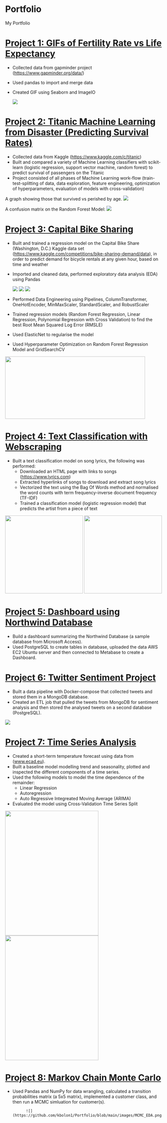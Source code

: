 # Portfolio
My Portfolio

# [Project 1: GIFs of Fertility Rate vs Life Expectancy](https://github.com/spicedacademy/fenugreek-student-code/tree/karen/Gapminder_Analysis_GIF_Project)

* Collected data from gapminder project (https://www.gapminder.org/data/)
* Used pandas to import and merge data 
* Created GIF using Seaborn and ImageIO

	![](https://github.com/kbolon1/Portfolio/blob/main/images/gapminder_output.gif)

# [Project 2: Titanic Machine Learning from Disaster (Predicting Survival Rates)](https://github.com/spicedacademy/fenugreek-student-code/tree/karen/week_02_project)

* Collected data from Kaggle (https://www.kaggle.com/c/titanic)
* Built and compared a variety of Machine Learning classifiers with scikit-learn (logistic regression, support vector machine, random forest) to predict survival of passengers on the Titanic
* Project consisted of all phases of Machine Learning work-flow (train-test-splitting of data, data exploration, feature engineering, optimization of hyperparameters, evaluation of models with cross-validation)

A graph showing those that survived vs perished by age.
	![](https://github.com/kbolon1/Portfolio/blob/main/images/titanic_graph.png)
 
A confusion matrix on the Random Forest Model: 
 	![](https://github.com/kbolon1/Portfolio/blob/main/images/titanic_confusionmatrix.png)
	
# [Project 3: Capital Bike Sharing](https://github.com/spicedacademy/fenugreek-student-code/tree/karen/week_03_project)

* Built and trained a regression model on the Capital Bike Share (Washington, D.C.) Kaggle data set (https://www.kaggle.com/competitions/bike-sharing-demand/data), in order to predict demand for bicycle rentals at any given hour, based on time and weather
* Imported and cleaned data, performed exploratory data analysis (EDA) using Pandas 

	![](https://github.com/kbolon1/Portfolio/blob/main/images/bike_rentals.png)
	![](https://github.com/kbolon1/Portfolio/blob/main/images/bike_graphs6.png)
	![](https://github.com/kbolon1/Portfolio/blob/main/images/bike_heatmap.png)
	
* Performed Data Engineering using Pipelines, ColumnTransformer, OneHotEncoder, MinMaxScaler, StandardScaler, and RobustScaler
* Trained regression models (Random Forest Regression, Linear Regression, Polynomial Regression with Cross Validation) to find the best Root Mean Squared Log Error (RMSLE)  
* Used ElasticNet to regularise the model
* Used Hyperparameter Optimization on Random Forest Regression Model and GridSearchCV

<img src="https://github.com/kbolon1/Portfolio/blob/main/images/bike_result_RMSLE.png" width="450" height="200">

# [Project 4: Text Classification with Webscraping](https://github.com/spicedacademy/fenugreek-student-code/tree/karen/week_04_project)
* Built a text classification model on song lyrics, the following was performed: 
	- Downloaded an HTML page with links to songs (https://www.lyrics.com)
	- Extracted hyperlinks of songs to download and extract song lyrics
	- Vectorized the text using the Bag Of Words method and normalised the word counts with term frequency-inverse document frequency (TF-IDF)
	- Trained a classification model (logistic regression model) that predicts the artist from a piece of text

<img src="https://github.com/kbolon1/Portfolio/blob/main/images/maplehip.png" width="250" height="250">    
<img src="https://github.com/kbolon1/Portfolio/blob/main/images/stargwen.png" width="250" height="250">       

# [Project 5: Dashboard using Northwind Database](https://github.com/spicedacademy/fenugreek-student-code/tree/karen/week_05_project/northwind)

* Build a dashboard summarizing the Northwind Database (a sample database from Microsoft Access). 
* Used PostgreSQL to create tables in database, uploaded the data AWS EC2 Ubuntu server and then connected to Metabase to create a Dashboard.

# [Project 6: Twitter Sentiment Project](https://github.com/spicedacademy/fenugreek-student-code/tree/karen/week_06_project)

* Built a data pipeline with Docker-compose that collected tweets and stored them in a MongoDB database. 
* Created an ETL job that pulled the tweets from MongoDB for sentiment analysis and then stored the analysed tweets on a second database (PostgreSQL).

![](https://github.com/kbolon1/Portfolio/blob/main/images/Twitter_Sentiment_George_Takei.png)

# [Project 7: Time Series Analysis](https://github.com/spicedacademy/fenugreek-student-code/tree/karen/week_07_project)

* Created a short-term temperature forecast using data from (www.ecad.eu).
* Built a baseline model modelling trend and seasonality, plotted and inspected the different components of a time series.
* Used the following models to model the time dependence of the remainder:
	- Linear Regression
	- Autoregression
	- Auto Regressive Integreated Moving Average (ARIMA)
* Evaluated the model using Cross-Validation Time Series Split

<img src="https://github.com/kbolon1/Portfolio/blob/main/images/Temp_Seasonality.png" width="300" height="400"> 
<img src="https://github.com/kbolon1/Portfolio/blob/main/images/ARIMA_chart.png" width="300" height="400"> 

# [Project 8: Markov Chain Monte Carlo](https://github.com/spicedacademy/fenugreek-student-code/tree/karen/week_08_project)

* Used Pandas and NumPy for data wrangling, calculated a transition probabilities matrix (a 5x5 matrix), implemented a customer class, and then run a MCMC simluation for customer(s).

			![](https://github.com/kbolon1/Portfolio/blob/main/images/MCMC_EDA.png)
